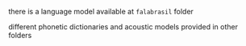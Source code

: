 there is a language model available at `falabrasil` folder

different phonetic dictionaries and acoustic models provided in other folders